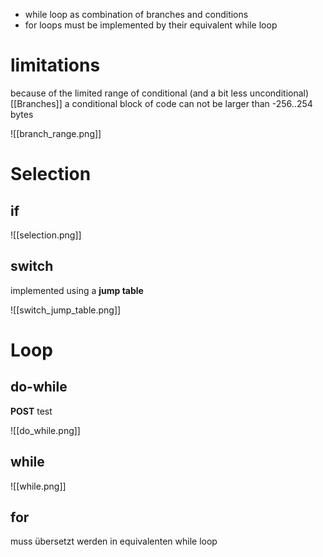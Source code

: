 - while loop as combination of branches and conditions
- for loops must be implemented by their equivalent while loop


# limitations

because of the limited range of conditional (and a bit less unconditional) [[Branches]] a conditional block of code can not be larger than -256..254 bytes

![[branch_range.png]]

# Selection

## if

![[selection.png]]

## switch

implemented using a **jump table**

![[switch_jump_table.png]]
# Loop

## do-while
**POST** test

![[do_while.png]]

## while

![[while.png]]

## for

muss übersetzt werden in equivalenten while loop